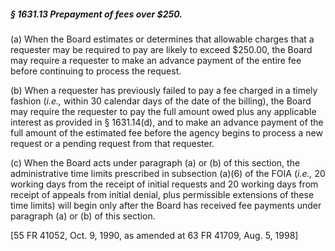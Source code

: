 ##### § 1631.13 Prepayment of fees over $250. #####

(a) When the Board estimates or determines that allowable charges that a requester may be required to pay are likely to exceed $250.00, the Board may require a requester to make an advance payment of the entire fee before continuing to process the request.

(b) When a requester has previously failed to pay a fee charged in a timely fashion (*i.e.,* within 30 calendar days of the date of the billing), the Board may require the requester to pay the full amount owed plus any applicable interest as provided in § 1631.14(d), and to make an advance payment of the full amount of the estimated fee before the agency begins to process a new request or a pending request from that requester.

(c) When the Board acts under paragraph (a) or (b) of this section, the administrative time limits prescribed in subsection (a)(6) of the FOIA (*i.e.,* 20 working days from the receipt of initial requests and 20 working days from receipt of appeals from initial denial, plus permissible extensions of these time limits) will begin only after the Board has received fee payments under paragraph (a) or (b) of this section.

[55 FR 41052, Oct. 9, 1990, as amended at 63 FR 41709, Aug. 5, 1998]